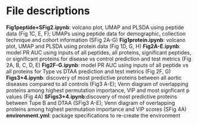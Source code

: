 # File descriptions
**Fig1peptide+SFig2.ipynb**: volcano plot, UMAP and PLSDA using peptide data (Fig 1C, E, F); UMAPs using peptide data for demographic, collection technique and cohort information (SFig 2A-G)
**Fig1protein.ipynb**: volcano plot, UMAP and PLSDA using protein data (Fig 1D, G, H)
**Fig2A-E.ipynb**: model PR AUC using inputs of all peptides, all proteins, significant peptides, or significant proteins for disease vs control prediction and test metrics (Fig 2A, B, C, D, E)
**Fig2F-G.ipynb**: model PR AUC using inputs of all peptide vs all proteins for Type vs DTAA prediction and test metrics (Fig 2F, G)
**Figs3+4.ipynb**: discovery of most predictive proteins between all aortic diseases compared to all controls (Fig3 A-E); Venn diagram of overlapping proteins among highest permutation importance, VIP and most signficant p values (Fig 4A)
**SFigs3+4.ipynb**:discovery of most predictive proteins between Tupe B and DTAA (SFig3 A-E); Venn diagram of overlapping proteins among highest permutation importance and VIP scores (SFig 4A)
**environment.yml**: package specifications to re-create the environment  

